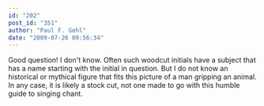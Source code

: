```yaml
---
id: "202"
post_id: "351"
author: "Paul F. Gehl"
date: "2009-07-26 09:56:34"
---
```

Good question! I don't know. Often such woodcut initials have a subject that has a name starting with the initial in question. But I do not know an historical or mythical figure that fits this picture of a man gripping an animal. In any case, it is likely a stock cut, not one made to go with this humble guide to singing chant.


